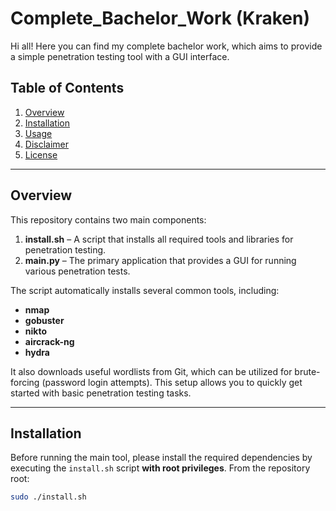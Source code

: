 # Complete_Bachelor_Work (Kraken)

Hi all! Here you can find my complete bachelor work, which aims to provide a simple penetration testing tool with a GUI interface.

## Table of Contents
1. [Overview](#overview)
2. [Installation](#installation)
3. [Usage](#usage)
4. [Disclaimer](#disclaimer)
5. [License](#license)

---

## Overview
This repository contains two main components:
1. **install.sh** – A script that installs all required tools and libraries for penetration testing.  
2. **main.py** – The primary application that provides a GUI for running various penetration tests.

The script automatically installs several common tools, including:
- **nmap**
- **gobuster**
- **nikto**
- **aircrack-ng**
- **hydra**

It also downloads useful wordlists from Git, which can be utilized for brute-forcing (password login attempts). This setup allows you to quickly get started with basic penetration testing tasks.

---

## Installation
Before running the main tool, please install the required dependencies by executing the `install.sh` script **with root privileges**. From the repository root:

```bash
sudo ./install.sh

